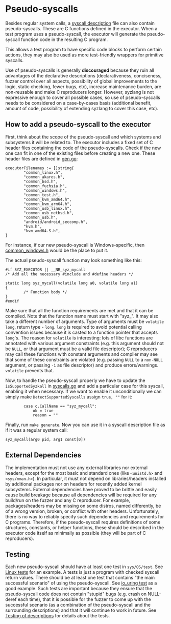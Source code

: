# Pseudo-syscalls

Besides regular system calls, a [syscall
description](syscall_descriptions.md) file can also contain
pseudo-syscalls. These are C functions defined in the
executor. When a test program uses a pseudo-syscall, the executor
will generate the pseudo-syscall function code in the resulting C program.

This allows a test program to have specific code blocks to perform
certain actions, they may also be used as more test-friendly wrappers
for primitive syscalls.

Use of pseudo-syscalls is generally **discouraged** because they ruin all
advantages of the declarative descriptions (declarativeness, conciseness,
fuzzer control over all aspects, possibility of global improvements to
the logic, static checking, fewer bugs, etc), increase maintenance burden,
are non-reusable and make C reproducers longer. However, syzlang is not
expressive enough to cover all possible cases, so use of pseudo-syscalls
needs to be considered on a case-by-cases basis (additional benefit,
amount of code, possibility of extending syzlang to cover this case, etc).

## How to add a pseudo-syscall to the executor

First, think about the scope of the pseudo-syscall and which systems and
subsystems it will be related to. The executor includes a fixed set of C
header files containing the code of the pseudo-syscalls. Check if the
new one can fit in one of the existing files before creating a new
one. These header files are defined in [gen.go](../pkg/csource/gen.go):

    executorFilenames := []string{
            "common_linux.h",
            "common_akaros.h",
            "common_bsd.h",
            "common_fuchsia.h",
            "common_windows.h",
            "common_test.h",
            "common_kvm_amd64.h",
            "common_kvm_arm64.h",
            "common_usb_linux.h",
            "common_usb_netbsd.h",
            "common_usb.h",
            "android/android_seccomp.h",
            "kvm.h",
            "kvm_amd64.S.h",
    }

For instance, if our new pseudo-syscall is Windows-specific, then
[common_windows.h](../executor/common_windows.h) would be the place to put it.

The actual pseudo-syscall function may look something like this:

    #if SYZ_EXECUTOR || __NR_syz_mycall
    /* Add all the necessary #include and #define headers */

    static long syz_mycall(volatile long a0, volatile long a1)
    {
            /* Function body */
    }
    #endif

Make sure that all the function requirements are met and that it can
be compiled. Note that the function name must start with "syz_". It may
also take a different number of arguments. Type of arguments must be
`volatile long`, return type - `long`. `long` is required to avoid
potential calling convention issues because it is casted to a function
pointer that accepts `long`'s. The reason for `volatile` is interesting:
lots of libc functions are annotated with various argument constraints
(e.g. this argument should not be `NULL`, or that argument must be a
valid file descriptor); C reproducers may call these functions with
constant arguments and compiler may see that some of these constraints
are violated (e.g. passing `NULL` to a `non-NULL` argument, or passing
`-1` as file descriptor) and produce errors/warnings. `volatile` prevents
that.

Now, to handle the pseudo-syscall properly we have to update the
`isSupportedSyzkall` in
[syscalls.go](../pkg/host/syscalls.go) and add a particular
case for this syscall, enabling it when necessary. If we want to enable
it unconditionally we can simply make `DetectSupportedSyscalls` assign `true,
""` for it:

			case c.CallName == "syz_mycall":
				ok = true
				reason = ""

Finally, run `make generate`. Now you can use it in a syscall
description file as if it was a regular system call:

    syz_mycall(arg0 pid, arg1 const[0])

<div id="dependencies"/>

## External Dependencies

The implementation must not use any external libraries nor external headers,
except for the most basic and standard ones (like `<unistd.h>` and
`<sys/mman.h>`). In particular, it must not depend on libraries/headers
installed by additional packages nor on headers for recently added kernel
subsystems. External dependencies have proved to be brittle and easily cause
build breakage because all dependencies will be required for any build/run on
the fuzzer and any C reproducer. For example, packages/headers may be missing
on some distros, named differently, be of a wrong version, broken, or conflict
with other headers. Unfortunately, there is no way to reliably specify such
dependencies and requirements for C programs. Therefore, if the pseudo-syscall
requires definitions of some structures, constants, or helper functions, these
should be described in the executor code itself as minimally as possible (they
will be part of C reproducers).

## Testing

Each new pseudo-syscall should have at least one test in `sys/OS/test`.
See [Linux tests](/sys/linux/test) for an example. A tests is just a program
with checked syscall return values. There should be at least one test
that contains "the main successful scenario" of using the pseudo-syscall.
See [io_uring test](/sys/linux/test/io_uring) as a good example.
Such tests are important because they ensure that the pseudo-syscall code
does not contain "stupid" bugs (e.g. crash on NULL-deref each time),
that it is possible for the fuzzer to come up with the successful scenario
(as a combination of the pseudo-syscall and the surrounding descriptions)
and that it will continue to work in future.
See [Testing of descriptions](syscall_descriptions.md#testing)
for details about the tests.
